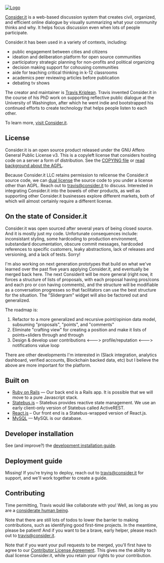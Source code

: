 <a href="https://consider.it/">![Logo](https://cdn.rawgit.com/tkriplean/ConsiderIt/master/public/logo.svg)</a>

[Consider.it][1] is a web-based discussion system that creates civil, organized, and efficient online dialogue by visually summarizing what your community thinks and why. It helps focus discussion even when lots of people participate.

[1]: <https://consider.it>

Consider.it has been used in a variety of contexts, including: 
- public engagement between cities and citizens
- ideation and deliberation platform for open source communities
- participatory strategic planning for non-profits and political organizing
- decision making support for cohousing communities
- aide for teaching critical thinking in k-12 classrooms
- academics peer reviewing articles before publication
- debating tv shows

The creator and maintainer is [Travis Kriplean](https://github.com/tkriplean/). Travis invented Consider.it in the course of his PhD work on supporting reflective public dialogue at the University of Washington, after which he went indie and bootstrapped his continued efforts to create technology that helps people listen to each other. 

To learn more, [visit Consider.it][1].

License
-------

Consider.it is an open source product released under the GNU Affero General Public License v3. This is a copyleft license that considers hosting code on a server a form of distribution. See the [COPYING file](COPYING) or [read background about the AGPL](https://www.gnu.org/licenses/why-affero-gpl.en.html). 

Because Consider.it LLC retains permission to relicense the Consider.it source code, we can [dual license](https://en.wikipedia.org/wiki/Multi-licensing) the source code to you under a license other than AGPL. Reach out to [travis@consider.it](travis@consider.it) to discuss. Interested in integrating Consider.it into the bowels of other products, as well as supporting other Consider.it businesses explore different markets, both of which will almost certainly require a different license. 

On the state of Consider.it
---------------------------

Consider.it was open sourced after several years of being closed source. And it is mostly just my code. Unfortunate consequences include: inconsistant styling, some hardcoding to production environment, substandard documentation, obscure commit messages, hardcoded references to specific customers, leaky abstractions, lack of releases and versioning, and a lack of tests. Sorry!

I'm also working on next generation prototypes that build on what we've learned over the past five years applying Consider.it, and eventually be merged back here. The next Considerit will be more general (right now, it forces a structure of lists of proposals, with each proposal having pros/cons and each pro or con having comments), and the structure will be modifiable as a conversation progresses so that facilitators can use the best structure for the situation. The "Slidergram" widget will also be factored out and generalized. 

The roadmap is:
1. Refactor to a more generalized and recursive point/opinion data model, subsuming "proposals", "points", and "comments"
2. Eliminate "crafting view" for creating a position and make it lists of points+sliders through and through
3. Design & develop user contributions <---> profile/reputation <---> notifications value loop

There are other developments I'm interested in (Slack integration, analytics dashboard, verified accounts, Blockchain backed data, etc) but I believe the above are more important for the platform.  

Built on
--------

- [Ruby on Rails](http://rubyonrails.org/) — Our back end is a Rails app. It is possible that we will move to a pure Javascript stack. 
- [Statebus.js](https://stateb.us/) – Statebus provides reactive state management. We use an early client-only version of Statebus called ActiveREST. 
- [React.js](https://facebook.github.io/react/) – Our front end is a Statebus-wrapped version of React.js.
- [MySQL](https://www.mysql.com/) — MySQL is our database.


Developer installation
---------------------

See (and improve?) the [development installation guide](docs/developer_installation_guide.md).

Deployment guide
----------------

Missing! If you're trying to deploy, reach out to [travis@consider.it](travis@consider.it) for support, and we'll work together to create a guide. 

Contributing
------------

Time permitting, Travis would like collaborate with you! Well, as long as you are a [considerate human being](docs/code-of-conduct.md). 

Note that there are still lots of todos to lower the barrier to making contributions, such as identifying good first-time projects. In the meantime, please be patient! And if you want to be a brave, early helper, please reach out to [travis@consider.it](travis@consider.it).

Note that if you want your pull requests to be merged, you'll first have to agree to our [Contributor License Agreement](https://www.clahub.com/agreements/Considerit/ConsiderIt). This gives me the ability to dual license Consider.it, while you retain your rights to your contribution.
